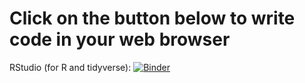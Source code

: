 # Click on the button below to write code in your web browser

RStudio (for R and tidyverse): [![Binder](http://mybinder.org/badge_logo.svg)](http://mybinder.org/v2/gh/benmarwick/CSE-491-Sp-22/master?urlpath=rstudio)



